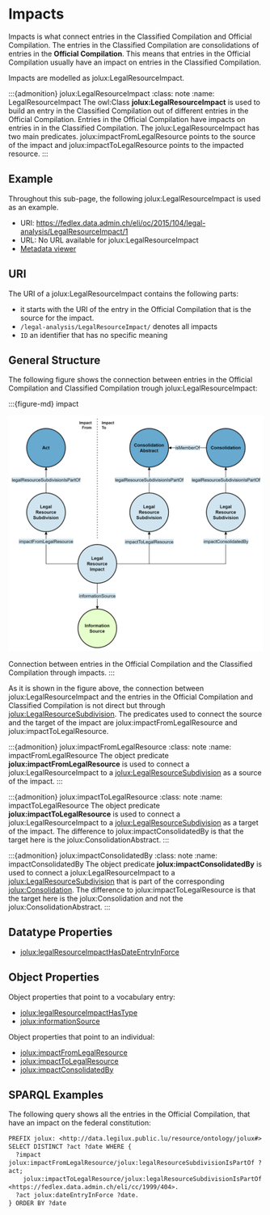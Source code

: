 # Impacts

Impacts is what connect entries in the Classified Compilation and Official Compilation. The entries in the Classified Compilation are consolidations of entries in the **Official Compilation**. This means that entries in the Official Compilation usually have an impact on entries in the Classified Compilation.

Impacts are modelled as jolux:LegalResourceImpact.

:::{admonition} jolux:LegalResourceImpact
:class: note
:name: LegalResourceImpact
The owl:Class **jolux:LegalResourceImpact** is used to build an entry in the Classified Compilation out of different entries in the Official Compilation. Entries in the Official Compilation have impacts on entries in in the Classified Compilation. The jolux:LegalResourceImpact has two main predicates. jolux:impactFromLegalResource points to the source of the impact and jolux:impactToLegalResource points to the impacted resource.
:::

## Example

Throughout this sub-page, the following jolux:LegalResourceImpact is used as an example.

- URI: https://fedlex.data.admin.ch/eli/oc/2015/104/legal-analysis/LegalResourceImpact/1
- URL: No URL available for jolux:LegalResourceImpact
- [Metadata viewer](https://fedlex.data.admin.ch/de-CH/metadata?value=https:%2F%2Ffedlex.data.admin.ch%2Feli%2Foc%2F2015%2F104%2Flegal-analysis%2FLegalResourceImpact%2F1)

## URI

The URI of a jolux:LegalResourceImpact contains the following parts:

- it starts with the URI of the entry in the Official Compilation that is the source for the impact.
- `/legal-analysis/LegalResourceImpact/` denotes all impacts
- `ID` an identifier that has no specific meaning

## General Structure

The following figure shows the connection between entries in the Official Compilation and Classified Compilation trough jolux:LegalResourceImpact:

:::{figure-md} impact

<img src="img/impact.png">

Connection between entries in the Official Compilation and the Classified Compilation through impacts.
:::

As it is shown in the figure above, the connection between jolux:LegalResourceImpact and the entries in the Official Compilation and Classified Compilation is not direct but through [jolux:LegalResourceSubdivision](#LegalResourceSubdivision). The predicates used to connect the source and the target of the impact are jolux:impactFromLegalResource and jolux:impactToLegalResource.

:::{admonition} jolux:impactFromLegalResource
:class: note
:name: impactFromLegalResource
The object predicate **jolux:impactFromLegalResource** is used to connect a jolux:LegalResourceImpact to a [jolux:LegalResourceSubdivision](#LegalResourceSubdivision) as a source of the impact.
:::

:::{admonition} jolux:impactToLegalResource
:class: note
:name: impactToLegalResource
The object predicate **jolux:impactToLegalResource** is used to connect a jolux:LegalResourceImpact to a [jolux:LegalResourceSubdivision](#LegalResourceSubdivision) as a target of the impact. The difference to jolux:impactConsolidatedBy is that the target here is the jolux:ConsolidationAbstract.
:::

:::{admonition} jolux:impactConsolidatedBy
:class: note
:name: impactConsolidatedBy
The object predicate **jolux:impactConsolidatedBy** is used to connect a jolux:LegalResourceImpact to a [jolux:LegalResourceSubdivision](#LegalResourceSubdivision) that is part of the corresponding [jolux:Consolidation](#Consolidation). The difference to jolux:impactToLegalResource is that the target here is the jolux:Consolidation and not the jolux:ConsolidationAbstract.
:::

## Datatype Properties

- [jolux:legalResourceImpactHasDateEntryInForce](#legalResourceImpactHasDateEntryInForce)

## Object Properties

Object properties that point to a vocabulary entry:

- [jolux:legalResourceImpactHasType](#impact-types)
- [jolux:informationSource](#information-sources)

Object properties that point to an individual:

- [jolux:impactFromLegalResource](#impactFromLegalResource)
- [jolux:impactToLegalResource](#impactToLegalResource)
- [jolux:impactConsolidatedBy](#impactConsolidatedBy)

## SPARQL Examples

The following query shows all the entries in the Official Compilation, that have an impact on the federal constitution:

```sparql
PREFIX jolux: <http://data.legilux.public.lu/resource/ontology/jolux#>
SELECT DISTINCT ?act ?date WHERE {
  ?impact jolux:impactFromLegalResource/jolux:legalResourceSubdivisionIsPartOf ?act;
    jolux:impactToLegalResource/jolux:legalResourceSubdivisionIsPartOf <https://fedlex.data.admin.ch/eli/cc/1999/404>.
  ?act jolux:dateEntryInForce ?date.
} ORDER BY ?date
```
